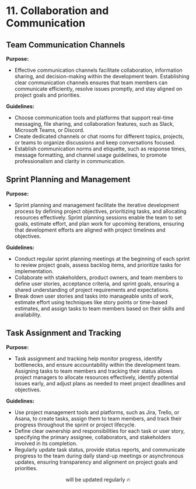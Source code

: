 # 11. Collaboration and Communication

## Team Communication Channels

**Purpose:**

- Effective communication channels facilitate collaboration, information sharing, and decision-making within the development team. Establishing clear communication channels ensures that team members can communicate efficiently, resolve issues promptly, and stay aligned on project goals and priorities.

**Guidelines:**

- Choose communication tools and platforms that support real-time messaging, file sharing, and collaboration features, such as Slack, Microsoft Teams, or Discord.
- Create dedicated channels or chat rooms for different topics, projects, or teams to organize discussions and keep conversations focused.
- Establish communication norms and etiquette, such as response times, message formatting, and channel usage guidelines, to promote professionalism and clarity in communication.

## Sprint Planning and Management

**Purpose:**

- Sprint planning and management facilitate the iterative development process by defining project objectives, prioritizing tasks, and allocating resources effectively. Sprint planning sessions enable the team to set goals, estimate effort, and plan work for upcoming iterations, ensuring that development efforts are aligned with project timelines and objectives.

**Guidelines:**

- Conduct regular sprint planning meetings at the beginning of each sprint to review project goals, assess backlog items, and prioritize tasks for implementation.
- Collaborate with stakeholders, product owners, and team members to define user stories, acceptance criteria, and sprint goals, ensuring a shared understanding of project requirements and expectations.
- Break down user stories and tasks into manageable units of work, estimate effort using techniques like story points or time-based estimates, and assign tasks to team members based on their skills and availability.

## Task Assignment and Tracking

**Purpose:**

- Task assignment and tracking help monitor progress, identify bottlenecks, and ensure accountability within the development team. Assigning tasks to team members and tracking their status allows project managers to allocate resources effectively, identify potential issues early, and adjust plans as needed to meet project deadlines and objectives.

**Guidelines:**

- Use project management tools and platforms, such as Jira, Trello, or Asana, to create tasks, assign them to team members, and track their progress throughout the sprint or project lifecycle.
- Define clear ownership and responsibilities for each task or user story, specifying the primary assignee, collaborators, and stakeholders involved in its completion.
- Regularly update task status, provide status reports, and communicate progress to the team during daily stand-up meetings or asynchronous updates, ensuring transparency and alignment on project goals and priorities.

<p align="center">will be updated regularly 🔥</p>
